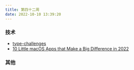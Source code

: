 ```yaml
---
title: 第四十二周
date: 2022-10-10 13:39:20
---
```


### 技术

- [type-challenges](https://github.com/type-challenges/type-challenges)
- [10 Little macOS Apps that Make a Big Difference in 2022](https://medium.com/@aplaceofmind/10-little-macos-apps-that-make-a-big-difference-in-2022-part-1-c6428f92a079)

### 其他
